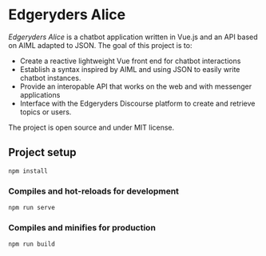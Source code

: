 # Edgeryders Alice

*Edgeryders Alice* is a chatbot application written in Vue.js and an API based on AIML adapted to JSON. The goal of this project is to: 

- Create a reactive lightweight Vue front end for chatbot interactions
- Establish a syntax inspired by AIML and using JSON to easily write chatbot instances.
- Provide an interopable API that works on the web and with messenger applications
- Interface with the Edgeryders Discourse platform to create and retrieve topics or users.</li></ul> 

The project is open source and under MIT license.

## Project setup

```
npm install
```

### Compiles and hot-reloads for development

```
npm run serve
```

### Compiles and minifies for production

```
npm run build
```
